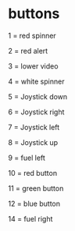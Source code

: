 # buttons

1 = red spinner

2 = red alert

3 = lower video

4 = white spinner

5 = Joystick down

6 = Joystick right

7 = Joystick left

8 = Joystick up

9 = fuel left

10 = red button

11 = green button

12 = blue button

14 = fuel right

